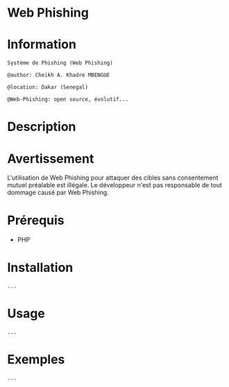 Web Phishing
============


Information
===========
```
Système de Phishing (Web Phishing)

@author: Cheikh A. Khadre MBENGUE

@location: Dakar (Senegal)

@Web-Phishing: open source, évolutif...
```

Description
===========


Avertissement
=============
L'utilisation de Web Phishing pour attaquer des cibles sans consentement mutuel préalable est illégale. Le développeur n'est pas responsable de tout dommage causé par Web Phishing.

Prérequis
=========

* PHP

Installation
============

```
...
```

Usage
=====

```
...

```

Exemples
========

```
...
```
